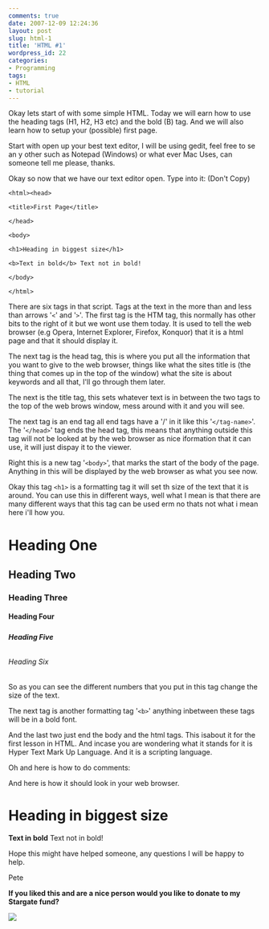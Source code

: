 ```yaml
---
comments: true
date: 2007-12-09 12:24:36
layout: post
slug: html-1
title: 'HTML #1'
wordpress_id: 22
categories:
- Programming
tags:
- HTML
- tutorial
---
```


Okay lets start of with some simple HTML.  Today we will earn how to use the heading tags (H1, H2, H3 etc) and the bold (B) tag.  And we will also learn how to setup your (possible) first page.

Start with open up your best text editor, I will be using gedit, feel free to se an y other such as Notepad (Windows) or what ever Mac Uses, can someone tell me please, thanks.

Okay so now that we have our text editor open. Type into it: (Don't Copy)

    
    <html><head>
    
    <title>First Page</title>
    
    </head>
    
    <body>
    
    <h1>Heading in biggest size</h1>
    
    <b>Text in bold</b> Text not in bold!
    
    </body>
    
    </html>


There are six tags in that script.  Tags at the text in the more than and less than arrows '`<`' and '`>`'.  The first tag is the HTM tag, this normally has other bits to the right of it but we wont use them today.  It is used to tell the web browser (e.g Opera, Internet Explorer, Firefox, Konquor) that it is a html page and that it should display it.

The next tag is the head tag, this is where you put all the information that you want to give to the web browser, things like what the sites title is (the thing that comes up in the top of the window) what the site is about keywords and all that, I'll go through them later.

The next is the title tag, this sets whatever text is in between the two tags to the top of the web brows window, mess around with it and you will see.

The next tag is an end tag all end tags have a '/' in it like this '`</tag-name>`'.  The '`</head>`' tag ends the head tag, this means that anything outside this tag will not be looked at by the web browser as nice iformation that it can use, it will just dispay it to the viewer.

Right this is a new tag '`<body>`', that marks the start of the body of the page.  Anything in this will be displayed by the web browser as what you see now.

Okay this tag `<h1>` is a formatting tag it will set th size of the text that it is around.  You can use this in different ways, well what I mean is that there are many different ways that this tag can be used erm no thats not what i mean here i'll how you.


# <h1>Heading One</h1>




## <h2>Heading Two</h2>




### <h3>Heading Three</h3>




#### <h4>Heading Four</h4>




##### <h5>Heading Five</h5>




###### <h6>Heading Six</h6>


So as you can see the different numbers that you put in this tag change the size of the text.

The next tag is another formatting tag '`<b>`' anything inbetween these tags will be in a bold font.

And the last two just end the body and the html tags.  This isabout it for the first lesson in HTML.  And incase you are wondering what it stands for it is Hyper Text Mark Up Language.  And it is a scripting language.

Oh and here is how to do comments:

<!-- Hello this is a comment, I will not show up on the browser, but i will show up in the source tafa -->

And here is how it should look in your web browser.


# Heading in biggest size


**Text in bold** Text not in bold!

Hope this might have helped someone, any questions I will be happy to help.

Pete

**If you liked this and are a nice person would you like to donate to my Stargate fund?**

![](https://www.paypal.com/en_GB/i/scr/pixel.gif)

